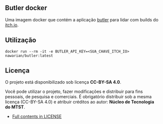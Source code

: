 Butler docker
---

Uma imagem docker que contém a aplicação [butler](https://itch.io/docs/butler/)
para lidar com builds do [itch.io](https://itch.io/).

## Utilização

```
docker run --rm -it -e BUTLER_API_KEY=<SUA_CHAVE_ITCH_IO> nawarian/butler:latest
```

## Licença

O projeto está disponibilizado sob licença **CC-BY-SA 4.0**.

Você pode utilizar o projeto, fazer modificações e distribuir
para fins pessoais, de pesquisa e comerciais. É obrigatório
distribuir sob a mesma licença (CC-BY-SA 4.0) e atribuir
créditos ao autor: **Núcleo de Tecnologia do MTST**.

* [Full contents in LICENSE](LICENSE)


